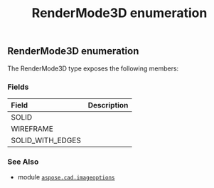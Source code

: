 ﻿---
title: RenderMode3D enumeration
second_title: Aspose.CAD for Python via .NET API References
description: 
type: docs
weight: 510
url: /python-net/aspose.cad.imageoptions/rendermode3d/
is_root: false
---

## RenderMode3D enumeration



The RenderMode3D type exposes the following members:

### Fields
| Field | Description |
| :- | :- |
| SOLID |  |
| WIREFRAME |  |
| SOLID_WITH_EDGES |  |



### See Also
* module [`aspose.cad.imageoptions`](..)
